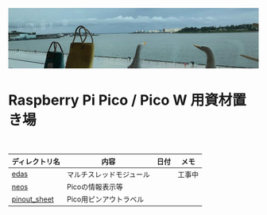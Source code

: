 ![alt text](image/image03.jpg)
<!-- # GitHub repository for Raspberry Pi Pico projects -->
# Raspberry Pi Pico / Pico W 用資材置き場

<br>

|ディレクトリ名|内容|日付|メモ|
|------|----|---|---|
|[edas](edas)|マルチスレッドモジュール||工事中|
|[neos](neos)|Picoの情報表示等|||
|[pinout_sheet](pinout_sheet)|Pico用ピンアウトラベル|||

